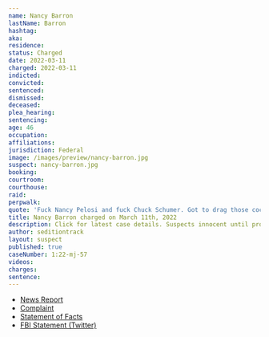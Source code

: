 ```yaml
---
name: Nancy Barron
lastName: Barron
hashtag:
aka:
residence:
status: Charged
date: 2022-03-11
charged: 2022-03-11
indicted:
convicted:
sentenced:
dismissed:
deceased:
plea_hearing:
sentencing:
age: 46
occupation:
affiliations:
jurisdiction: Federal
image: /images/preview/nancy-barron.jpg
suspect: nancy-barron.jpg
booking:
courtroom:
courthouse:
raid:
perpwalk:
quote: 'Fuck Nancy Pelosi and fuck Chuck Schumer. Got to drag those cocksuckers down.'
title: Nancy Barron charged on March 11th, 2022
description: Click for latest case details. Suspects innocent until proven guilty.
author: seditiontrack
layout: suspect
published: true
caseNumber: 1:22-mj-57
videos:
charges:
sentence:
---
```

- [News Report](https://www.whas11.com/article/news/crime/nancy-barron-capitol-riot-indiana/417-fae2cb65-bb4d-4e2f-a1f3-57d17ba2b7fd)
- [Complaint](https://www.justice.gov/usao-dc/case-multi-defendant/file/1483506/download)
- [Statement of Facts](https://www.justice.gov/usao-dc/case-multi-defendant/file/1483511/download)
- [FBI Statement (Twitter)](https://twitter.com/FBIIndianapolis/status/1503796942001872909?s=20&t=OjZoMJYH2I-70qZIAKiD2w)
